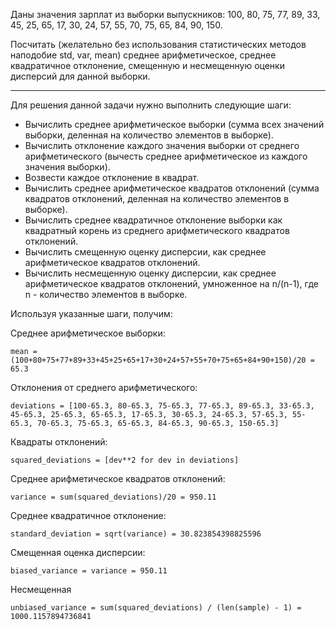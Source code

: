 Даны значения зарплат из выборки выпускников: 100, 80, 75, 77, 89, 33, 45, 25, 65, 17, 30, 24, 57, 55, 70, 75, 65, 84, 90, 150. 

Посчитать (желательно без использования статистических методов наподобие std, var, mean) среднее арифметическое, среднее квадратичное отклонение, смещенную и несмещенную оценки дисперсий для данной выборки.

---

Для решения данной задачи нужно выполнить следующие шаги:

- Вычислить среднее арифметическое выборки (сумма всех значений выборки, деленная на количество элементов в выборке).
- Вычислить отклонение каждого значения выборки от среднего арифметического (вычесть среднее арифметическое из каждого значения выборки).
- Возвести каждое отклонение в квадрат.
- Вычислить среднее арифметическое квадратов отклонений (сумма квадратов отклонений, деленная на количество элементов в выборке).
- Вычислить среднее квадратичное отклонение выборки как квадратный корень из среднего арифметического квадратов отклонений.
- Вычислить смещенную оценку дисперсии, как среднее арифметическое квадратов отклонений.
- Вычислить несмещенную оценку дисперсии, как среднее арифметическое квадратов отклонений, умноженное на n/(n-1), где n - количество элементов в выборке.

Используя указанные шаги, получим:

Среднее арифметическое выборки:
```
mean = (100+80+75+77+89+33+45+25+65+17+30+24+57+55+70+75+65+84+90+150)/20 = 65.3
```
Отклонения от среднего арифметического:
```
deviations = [100-65.3, 80-65.3, 75-65.3, 77-65.3, 89-65.3, 33-65.3, 45-65.3, 25-65.3, 65-65.3, 17-65.3, 30-65.3, 24-65.3, 57-65.3, 55-65.3, 70-65.3, 75-65.3, 65-65.3, 84-65.3, 90-65.3, 150-65.3]
```
Квадраты отклонений:
```
squared_deviations = [dev**2 for dev in deviations]
```
Среднее арифметическое квадратов отклонений:
```
variance = sum(squared_deviations)/20 = 950.11
```
Среднее квадратичное отклонение:
```
standard_deviation = sqrt(variance) = 30.823854398825596
```
Смещенная оценка дисперсии:
```
biased_variance = variance = 950.11
```
Несмещенная
```
unbiased_variance = sum(squared_deviations) / (len(sample) - 1) = 1000.1157894736841
```